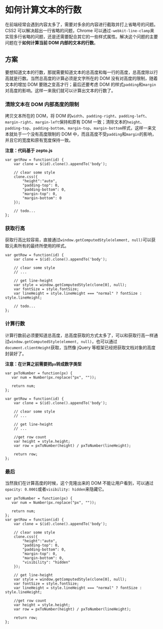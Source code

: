 # 如何计算文本的行数
在前端经常会遇到内容太多了，需要对多余的内容进行截取并打上省略号的问题。CSS2 可以解决超出一行省略的问题，Chrome 可以通过`-webkit-line-clamp`来实现多行省略的问题，还是还需要配合其它的一些样式属性。解决这个问题的主要问题在于**如何计算当前 DOM 内部的文本的行数**。

## 方案
要想知道文本的行数，那就需要知道文本的总高度和每一行的高度，总高度除以行高就是行数。当然总高度的计算必须是文字所在的 DOM 没有对高度的限制，随着文本的增加 DOM 要随之变高才行；最后还要考虑 DOM 的样式`padding`和`margin`对高度的影响。这样一来我们就可以计算出文本的行数了。

### 清除文本在 DOM 内部高度的限制
拷贝文本所在的 DOM，将 DOM 的`width`、`padding-right`、`padding-left`、`margin-right`、`margin-left`保持和原有 DOM 一致；清除文本的`height`、`padding-top`、`padding-bottom`、`margin-top`、`margin-bottom`样式，这样一来文本就处于一个没有高度限制的 DOM 中，而且高度不受`padding`和`margin`的影响，并且它的宽度和原有宽度保持一致。

**注意：代码基于 zepto.js**

```
var getRow = function(id) {
	var clone = $(id).clone().appendTo('body');

	// clear some style
	clone.css({
		"height":"auto",
		"padding-top": 0,
		"padding-bottom": 0,
		"margin-top": 0,
		"margin-bottom": 0
	});
	
	// todo...
};
```

### 获取行高
获取行高比较容易，直接通过`window.getComputedStyle(element, null)`可以获取元素所有的最终所使用的样式。

```
var getRow = function(id) {
	var clone = $(id).clone().appendTo('body');

	// clear some style
	// ...
	
	// get line-height
	var style = window.getComputedStyle(clone[0], null);
	var fontSize = style.fontSize;
	var lineHeight = style.lineHeight === "normal" ? fontSize : style.lineHeight;
	
	// todo...
};
```

### 计算行数
计算行数前必须要知道总高度，总高度获取的方式太多了，可以和获取行高一样通过`window.getComputedStyle(element, null)`，也可以通过`document.clientHeight`获取，当然像 jQuery 等框架已经把获取文档对象的高度封装好了。

**注意：在计算之前需要把`px`转成数字类型**

```
var pxToNumber = function(px) {
   var num = Number(px.replace("px", ""));

   return num;
};

var getRow = function(id) {
	var clone = $(id).clone().appendTo('body');

	// clear some style
	// ...
	
	// get line-height
	// ...

	//get row count
	var height = style.height;
	var row = pxToNumber(height) / pxToNumber(lineHeight);
	
	return row;
};
```

### 最后
当然我们在计算高度的时候，这个克隆出来的 DOM 不能让用户看到，可以通过`opacity: 0.0001`或者`visibility: hidden`来隐藏它。

```
var pxToNumber = function(px) {
   var num = Number(px.replace("px", ""));

   return num;
};
var getRow = function(id) {
	var clone = $(id).clone().appendTo('body');

	// clear some style
	clone.css({
		"height":"auto",
		"padding-top": 0,
		"padding-bottom": 0,
		"margin-top": 0,
		"margin-bottom": 0,
		"visibility": "hidden"
	});
	
	// get line-height
	var style = window.getComputedStyle(clone[0], null);
	var fontSize = style.fontSize;
	var lineHeight = style.lineHeight === "normal" ? fontSize : style.lineHeight;

	//get row count
	var height = style.height;
	var row = pxToNumber(height) / pxToNumber(lineHeight);
	
	return row;
};
```


